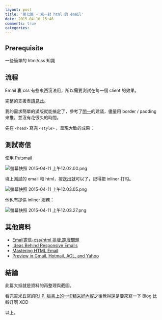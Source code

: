 ```yaml
---
layout: post
title: '第七篇 - 寫一封 html 的 email'
date: 2015-04-10 15:46
comments: true
categories:
---
```


## Prerequisite

一些簡單的 html/css 知識

## 流程

Email 裏 css 有些東西沒法用，所以需要測試在每一個 client 的效果。

完整的支援表[請見此](https://www.campaignmonitor.com/css/)。

我的需求簡單的滿版就能搞定了，參考了[問一](http://blog.winwu.today/)的建議，儘量用 border / padding 來推，並沒有花很久的時間。

先在 `<head>` 寫完 `<style>` ，呈現大致的成果：

<!--more-->

<!-- ![螢幕快照 2015-04-10 下午11.59.39.png](http://user-image.logdown.io/user/1128/blog/1112/post/259954/6bXmF4hCTcyDK252gezU_%E8%9E%A2%E5%B9%95%E5%BF%AB%E7%85%A7%202015-04-10%20%E4%B8%8B%E5%8D%8811.59.39.png) -->

## 測試寄信

使用 [Putsmail](https://putsmail.com)

![螢幕快照 2015-04-11 上午12.02.00.png](http://user-image.logdown.io/user/1128/blog/1112/post/259954/AyQVfGvSwa49GwCN77If_%E8%9E%A2%E5%B9%95%E5%BF%AB%E7%85%A7%202015-04-11%20%E4%B8%8A%E5%8D%8812.02.00.png)

填上測試的 email 和 html，按送出就可以了，記得把 inliner 打勾。

![螢幕快照 2015-04-11 上午12.03.05.png](http://user-image.logdown.io/user/1128/blog/1112/post/259954/dI1CyNk7QCKtMebw6k6k_%E8%9E%A2%E5%B9%95%E5%BF%AB%E7%85%A7%202015-04-11%20%E4%B8%8A%E5%8D%8812.03.05.png)


他也有提供 inliner 服務：

![螢幕快照 2015-04-11 上午12.03.27.png](http://user-image.logdown.io/user/1128/blog/1112/post/259954/XdZTL7TRDS1QOHAp35pu_%E8%9E%A2%E5%B9%95%E5%BF%AB%E7%85%A7%202015-04-11%20%E4%B8%8A%E5%8D%8812.03.27.png)

## 其他資料

* [Email寄信-css/html 排版,跑版問題](http://blog.winwu.today/2013/03/email-csshtml.html)
* [Ideas Behind Responsive Emails](https://css-tricks.com/ideas-behind-responsive-emails/)
* [Mastering HTML Email](http://webdesign.tutsplus.com/series/mastering-html-email--webdesign-17696)
* [Preview in Gmail, Hotmail, AOL, and Yahoo](http://info.contactology.com/email-view)

## 結論

此篇大抵就是資料的再整理與截圖。

看完吉米丘寫的[R.I.P. 臉書上的一切精采好內容](http://iphone4.tw/forums/showthread.php?t=215978)之後覺得還是要來寫一下 Blog 比較好啊 XDD

以上。
